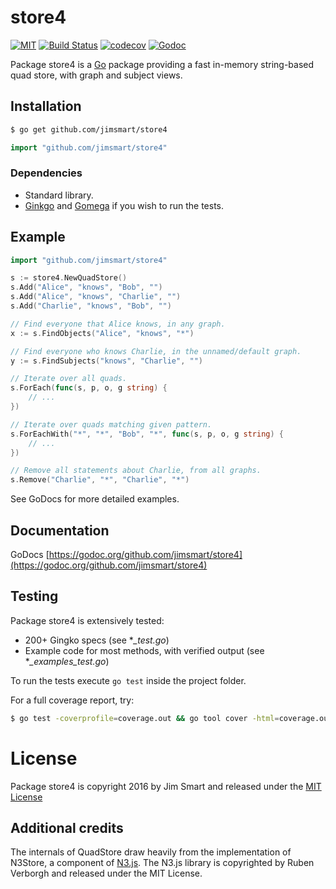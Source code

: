 # store4

[![MIT](https://img.shields.io/badge/license-MIT-blue.svg?style=flat)](LICENSE.md) [![Build Status](https://img.shields.io/travis/jimsmart/store4/master.svg?style=flat)](https://travis-ci.org/jimsmart/store4) [![codecov](https://codecov.io/gh/jimsmart/store4/branch/master/graph/badge.svg)](https://codecov.io/gh/jimsmart/store4) [![Godoc](https://img.shields.io/badge/godoc-reference-blue.svg?style=flat)](https://godoc.org/github.com/jimsmart/store4)

Package store4 is a [Go](https://golang.org) package providing a fast in-memory string-based quad store, with graph and subject views.

## Installation
```bash
$ go get github.com/jimsmart/store4
```

```go
import "github.com/jimsmart/store4"
```

### Dependencies

- Standard library.
- [Ginkgo](https://onsi.github.io/ginkgo/) and [Gomega](https://onsi.github.io/gomega/) if you wish to run the tests.

## Example

```go
import "github.com/jimsmart/store4"

s := store4.NewQuadStore()
s.Add("Alice", "knows", "Bob", "")
s.Add("Alice", "knows", "Charlie", "")
s.Add("Charlie", "knows", "Bob", "")

// Find everyone that Alice knows, in any graph.
x := s.FindObjects("Alice", "knows", "*")

// Find everyone who knows Charlie, in the unnamed/default graph.
y := s.FindSubjects("knows", "Charlie", "")

// Iterate over all quads.
s.ForEach(func(s, p, o, g string) {
    // ...
})

// Iterate over quads matching given pattern.
s.ForEachWith("*", "*", "Bob", "*", func(s, p, o, g string) {
    // ...
})

// Remove all statements about Charlie, from all graphs.
s.Remove("Charlie", "*", "Charlie", "*")
```

See GoDocs for more detailed examples.

## Documentation

GoDocs [https://godoc.org/github.com/jimsmart/store4](https://godoc.org/github.com/jimsmart/store4)

## Testing

Package store4 is extensively tested:

- 200+ Gingko specs (see **_test.go*)
- Example code for most methods, with verified output (see **_examples_test.go*)

To run the tests execute `go test` inside the project folder.

For a full coverage report, try:

```bash
$ go test -coverprofile=coverage.out && go tool cover -html=coverage.out
```

# License

Package store4 is copyright 2016 by Jim Smart and released under the [MIT License](LICENSE.md)

## Additional credits

The internals of QuadStore draw heavily from the implementation of N3Store, a component of [N3.js](https://github.com/RubenVerborgh/N3.js). The N3.js library is copyrighted by Ruben Verborgh and released under the MIT License.

